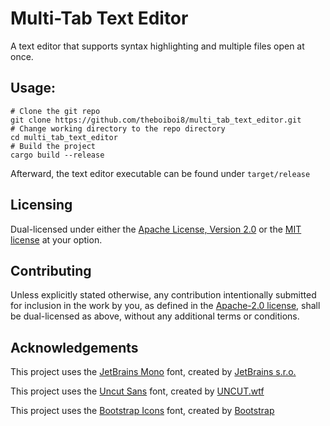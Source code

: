 # Multi-Tab Text Editor

A text editor that supports syntax highlighting and multiple files open at once.

## Usage:

```shell
# Clone the git repo
git clone https://github.com/theboiboi8/multi_tab_text_editor.git
# Change working directory to the repo directory
cd multi_tab_text_editor
# Build the project
cargo build --release
```

Afterward, the text editor executable can be found under `target/release`

## Licensing

Dual-licensed under either the [Apache License, Version 2.0](LICENSE-APACHE)
or the [MIT license](LICENSE-MIT) at your option.

## Contributing

Unless explicitly stated otherwise, any contribution intentionally
submitted for inclusion in the work by you, as defined in the [Apache-2.0
license](LICENSE-APACHE), shall be dual-licensed as above,
without any additional terms or conditions.

## Acknowledgements

This project uses the [JetBrains Mono](https://www.jetbrains.com/lp/mono/) font,
created by [JetBrains s.r.o.](https://www.jetbrains.com)

This project uses the [Uncut Sans](https://uncut.wtf/sans-serif/uncut-sans/) font,
created by [UNCUT.wtf](https://uncut.wtf)

This project uses the [Bootstrap Icons](https://icons.getbootstrap.com/) font,
created by [Bootstrap](https://getbootstrap.com/)